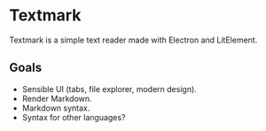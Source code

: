 # Textmark

Textmark is a simple text reader made with Electron and LitElement.

## Goals

- Sensible UI (tabs, file explorer, modern design).
- Render Markdown.
- Markdown syntax.
- Syntax for other languages?
